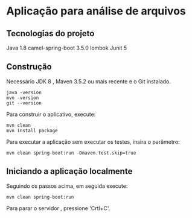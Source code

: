 Aplicação para análise de arquivos
=========================

## Tecnologias do projeto

  Java 1.8
  camel-spring-boot 3.5.0
  lombok
  Junit 5
  
## Construção

Necessário JDK 8 , Maven 3.5.2 ou mais recente e o Git instalado.

	java -version
	mvn -version
	git --version

Para construir o aplicativo, execute:

    mvn clean
    mvn install package

Para executar a aplicação sem executar os testes, insira o parâmetro:

    mvn clean spring-boot:run -Dmaven.test.skip=true

## Iniciando a aplicação localmente

Seguindo os passos acima, em seguida execute:

    mvn clean spring-boot:run 

Para parar o servidor , pressione 'Crtl+C'.



